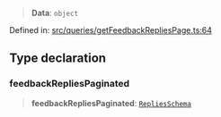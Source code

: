 > **Data**: `object`

Defined in: [src/queries/getFeedbackRepliesPage.ts:64](https://github.com/bhavjitChauhan/khan-api/blob/67d30ab4498111952301bcaddbef9a132bf75105/src/queries/getFeedbackRepliesPage.ts#L64)

## Type declaration

### feedbackRepliesPaginated

> **feedbackRepliesPaginated**: [`RepliesSchema`](api/interfaces%5CRepliesSchema.md)
